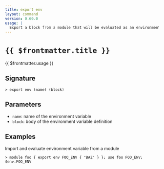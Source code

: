 ```yaml
---
title: export env
layout: command
version: 0.60.0
usage: |
  Export a block from a module that will be evaluated as an environment variable when imported.
---
```


# `{{ $frontmatter.title }}`

<div style='white-space: pre-wrap;'>{{ $frontmatter.usage }}</div>

## Signature

```> export env (name) (block)```

## Parameters

 -  `name`: name of the environment variable
 -  `block`: body of the environment variable definition

## Examples

Import and evaluate environment variable from a module
```shell
> module foo { export env FOO_ENV { "BAZ" } }; use foo FOO_ENV; $env.FOO_ENV
```
